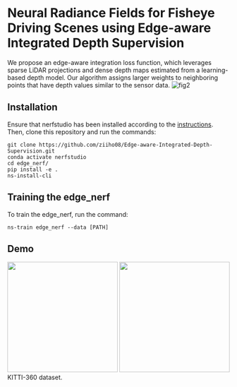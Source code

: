 # Neural Radiance Fields for Fisheye Driving Scenes using Edge-aware Integrated Depth Supervision
We propose an edge-aware integration loss function, which leverages sparse LiDAR projections and dense depth maps estimated from a learning-based depth model. Our algorithm assigns larger weights to neighboring points that have depth values similar to the sensor data.
![fig2](https://github.com/user-attachments/assets/1c0de316-e83c-4a28-869a-0c8e7d91a4a1)

## Installation
Ensure that nerfstudio has been installed according to the [instructions](https://docs.nerf.studio/quickstart/installation.html). 
Then, clone this repository and run the commands:
```
git clone https://github.com/ziiho08/Edge-aware-Integrated-Depth-Supervision.git
conda activate nerfstudio
cd edge_nerf/
pip install -e .
ns-install-cli
```

## Training the edge_nerf
To train the edge_nerf, run the command:
```
ns-train edge_nerf --data [PATH]
```

## Demo
<img width="250" height="250" src="https://github.com/ziiho08/DiCoNeRF/assets/68531659/763b9fad-3038-40bb-8810-a18cc582a1cc"/>
<img width="250" height="250" src="https://github.com/ziiho08/DiCoNeRF/assets/68531659/23b6192c-c366-4fbe-b928-48a54ff9f141"/>
KITTI-360 dataset.
